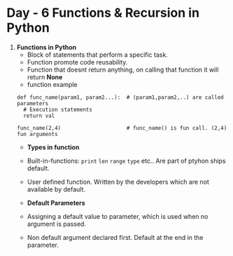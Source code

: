 # Day - 6 Functions & Recursion in Python

1. **Functions in Python**
   - Block of statements that perform a specific task.
   - Function promote code reusability.
   - Function that doesnt return anything, on calling that function it will return **None**
   - function example
   ```
   def func_name(param1, param2...):  # (param1,param2,..) are called parameters
     # Execution statements
     return val

   func_name(2,4)                     # func_name() is fun call. (2,4) fun arguments
   ```
   - **Types in function**
   - Built-in-functions: `print` `len` `range` `type` etc.. Are part of ptyhon ships default.
   - User defined function. Written by the developers which are not available by default.

   - **Default Parameters**
   - Assigning a default value to parameter, which is used when no argument is passed.
   - Non default argument declared first. Default at the end in the parameter.
